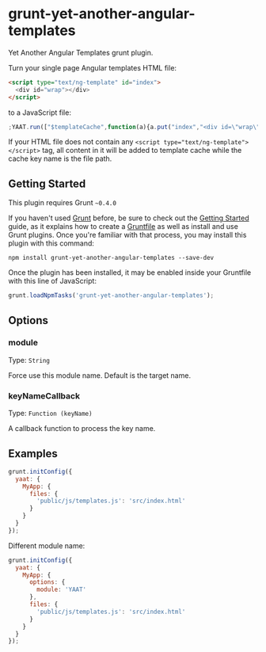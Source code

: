 grunt-yet-another-angular-templates
===================================

Yet Another Angular Templates grunt plugin.

Turn your single page Angular templates HTML file:

```html
<script type="text/ng-template" id="index">
  <div id="wrap"></div>
</script>
```

to a JavaScript file:

```js
;YAAT.run(["$templateCache",function(a){a.put("index","<div id=\"wrap\"></div>");}]);
```

If your HTML file does not contain any `<script type="text/ng-template"></script>`
tag, all content in it will be added to template cache while the cache key name
is the file path.

## Getting Started

This plugin requires Grunt `~0.4.0`

If you haven't used [Grunt](http://gruntjs.com/) before, be sure to check out
the [Getting Started](http://gruntjs.com/getting-started) guide, as it explains
how to create a [Gruntfile](http://gruntjs.com/sample-gruntfile) as well as
install and use Grunt plugins. Once you're familiar with that process, you may
install this plugin with this command:

```shell
npm install grunt-yet-another-angular-templates --save-dev
```

Once the plugin has been installed, it may be enabled inside your Gruntfile
with this line of JavaScript:

```js
grunt.loadNpmTasks('grunt-yet-another-angular-templates');
```

## Options

### module

Type: `String`

Force use this module name. Default is the target name.

### keyNameCallback

Type: `Function (keyName)`

A callback function to process the key name.

## Examples

```js
grunt.initConfig({
  yaat: {
    MyApp: {
      files: {
        'public/js/templates.js': 'src/index.html'
      }
    }
  }
});
```

Different module name:

```js
grunt.initConfig({
  yaat: {
    MyApp: {
      options: {
        module: 'YAAT'
      },
      files: {
        'public/js/templates.js': 'src/index.html'
      }
    }
  }
});
```
